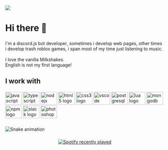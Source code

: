 <div align="left">
  <img height="" src="https://i.postimg.cc/8cSwT8qn/Finalbanner.png"  />
</div>

###

<h1 align="left">Hi there 👋</h1>

###

<p align="left">I'm a discord.js bot developer, sometimes i develop web pages, other times i develop trash roblox games, i span most of my time just listening to music.<br><br>I love the vanilla Milkshakes.<br>English is not my first language!</p>

###

<h2 align="left">I work with</h2>

###

<div align="left">
  <img src="https://cdn.jsdelivr.net/gh/devicons/devicon/icons/javascript/javascript-original.svg" height="40" width="52" alt="javascript logo"  />
  <img src="https://cdn.jsdelivr.net/gh/devicons/devicon/icons/typescript/typescript-original.svg" height="40" width="52" alt="typescript logo"  />
  <img src="https://cdn.jsdelivr.net/gh/devicons/devicon/icons/nodejs/nodejs-plain.svg" height="40" width="52" alt="nodejs logo"  />
  <img src="https://cdn.jsdelivr.net/gh/devicons/devicon/icons/html5/html5-original.svg" height="40" width="52" alt="html5 logo"  />
  <img src="https://cdn.jsdelivr.net/gh/devicons/devicon/icons/css3/css3-original.svg" height="40" width="52" alt="css3 logo"  />
  <img src="https://cdn.jsdelivr.net/gh/devicons/devicon/icons/vscode/vscode-original.svg" height="40" width="52" alt="vscode logo"  />
  <img src="https://cdn.jsdelivr.net/gh/devicons/devicon/icons/postgresql/postgresql-original.svg" height="40" width="52" alt="postgresql logo"  />
  <img src="https://cdn.jsdelivr.net/gh/devicons/devicon/icons/lua/lua-original.svg" height="40" width="52" alt="lua logo"  />
  <img src="https://cdn.jsdelivr.net/gh/devicons/devicon/icons/mongodb/mongodb-plain.svg" height="40" width="52" alt="mongodb logo"  />
  <img src="https://cdn.jsdelivr.net/gh/devicons/devicon/icons/npm/npm-original-wordmark.svg" height="40" width="52" alt="npm logo"  />
  <img src="https://cdn.jsdelivr.net/gh/devicons/devicon/icons/slack/slack-original.svg" height="40" width="52" alt="slack logo"  />
  <img src="https://cdn.jsdelivr.net/gh/devicons/devicon/icons/photoshop/photoshop-line.svg" height="40" width="52" alt="photoshop logo"  />
</div>

###

<img src="https://raw.githubusercontent.com/pipodestroyer/pipodestroyer/blob/output/snake.svg" alt="Snake animation" />

###

<div align="center">
  <a href="https://open.spotify.com/user/mb8cwremiubhx5ybnhbr1omjl">
    <img src="https://spotify-recently-played-readme.vercel.app/api?user=mb8cwremiubhx5ybnhbr1omjl&count=0" alt="Spotify recently played"  />
  </a>
</div>

###
